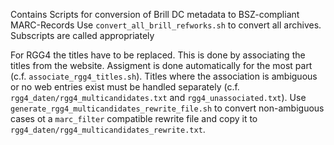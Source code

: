 Contains Scripts for conversion of Brill DC metadata to BSZ-compliant MARC-Records
Use `convert_all_brill_refworks.sh` to convert all archives. Subscripts are called appropriately

For RGG4 the titles have to be replaced.
This is done by associating the titles from the website. Assigment is done automatically for the most part (c.f. `associate_rgg4_titles.sh`). Titles where the association is ambiguous or no web entries exist must be handled separately (c.f. `rgg4_daten/rgg4_multicandidates.txt` and `rgg4_unassociated.txt`). Use `generate_rgg4_multicandidates_rewrite_file.sh` to convert non-ambiguous cases ot a `marc_filter` compatible rewrite file and copy it to `rgg4_daten/rgg4_multicandidates_rewrite.txt`.


